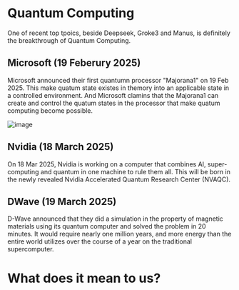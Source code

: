 # Quantum Computing
One of recent top tpoics, beside Deepseek, Groke3 and Manus, is definitely the breakthrough of Quantum Computing.  

## Microsoft (19 Feberury 2025)
Microsoft announced their first quantumn processor "Majorana1" on 19 Feb 2025.  This make quatum state existes in themory into an applicable state in a controlled environment.  And Microsoft clamins that the Majorana1 can create and control the quatum states in the processor that make quatum computing become possible.

![image](https://github.com/user-attachments/assets/d9911d5f-396f-460d-a253-c790b5e6351e)

## Nvidia (18 March 2025)
On 18 Mar 2025, Nvidia is working on a computer that combines AI, super-computing and quantum in one machine to rule them all. This will be born in the newly revealed Nvidia Accelerated Quantum Research Center (NVAQC).

## DWave (19 March 2025)
D-Wave announced that they did a simulation in the property of magnetic materials using its quantum computer and solved the problem in 20 minutes.  It would require nearly one million years, and more energy than the entire world utilizes over the course of a year on the traditional supercomputer.

# What does it mean to us?

